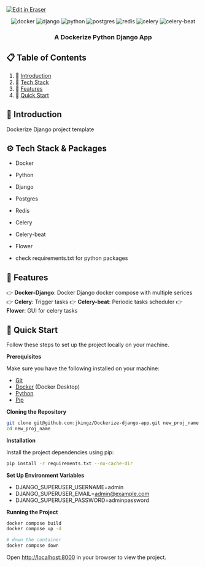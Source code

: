 <p><a target="_blank" href="https://app.eraser.io/workspace/CFRU4D7w5QLjrbt6WUym" id="edit-in-eraser-github-link"><img alt="Edit in Eraser" src="https://firebasestorage.googleapis.com/v0/b/second-petal-295822.appspot.com/o/images%2Fgithub%2FOpen%20in%20Eraser.svg?alt=media&amp;token=968381c8-a7e7-472a-8ed6-4a6626da5501"></a></p>

<div align="center">
  <div>
    <img src="https://img.shields.io/badge/-Docker-blue?style=for-the-badge&logo=Docker&logoColor=white" alt="docker" />
    <img src="https://img.shields.io/badge/Django-092E20?style=for-the-badge&logo=django&logoColor=green" alt="django" />
    <img src="https://img.shields.io/badge/python-3670A0?style=for-the-badge&logo=python&logoColor=ffdd54" alt="python" />
    <img src="https://img.shields.io/badge/postgresql-4169e1?style=for-the-badge&logo=postgresql&logoColor=white" alt="postgres" />
    <img src="https://img.shields.io/badge/Redis-DC382D?style=for-the-badge&logo=redis&logoColor=white" alt="redis" />
    <img src="https://img.shields.io/static/v1?style=for-the-badge&message=Celery&color=37814A&logo=Celery&logoColor=FFFFFF&label" alt="celery" />
    <img src="https://img.shields.io/static/v1?style=for-the-badge&message=Celery&color=37814A&logo=Celery&logoColor=FFFFFF&label" alt="celery-beat" />
  </div>

  <h3 align="center">A Dockerize Python Django App</h3>
</div>

## 📋 <a name="table">Table of Contents</a>

1. 🚀 [Introduction](#introduction)
2. 🚀 [Tech Stack](#tech-stack)
3. 🔋 [Features](#features)
4. 🤸 [Quick Start](#quick-start)

## <a name="introduction">🤖 Introduction</a>

Dockerize Django project template

## <a name="tech-stack">⚙️ Tech Stack & Packages</a>

- Docker
- Python
- Django
- Postgres
- Redis
- Celery
- Celery-beat
- Flower

- check requirements.txt for python packages

## <a name="features">🔋 Features</a>

👉 **Docker-Django**: Docker Django docker compose with multiple serices
👉 **Celery**: Trigger tasks
👉 **Celery-beat**: Periodic tasks scheduler
👉 **Flower**: GUI for celery tasks

## <a name="quick-start">🤸 Quick Start</a>

Follow these steps to set up the project locally on your machine.

**Prerequisites**

Make sure you have the following installed on your machine:

- [Git](https://git-scm.com/)
- [Docker](https://docs.docker.com/get-started/) (Docker Desktop)
- [Python](https://www.python.org/)
- [Pip](https://pypi.org/project/pip/)

**Cloning the Repository**

```bash
git clone git@github.com:jkingz/Dockerize-django-app.git new_proj_name
cd new_proj_name
```

**Installation**

Install the project dependencies using pip:

```bash
pip install -r requirements.txt --no-cache-dir
```

**Set Up Environment Variables**

- DJANGO_SUPERUSER_USERNAME=admin
- DJANGO_SUPERUSER_EMAIL=admin@example.com
- DJANGO_SUPERUSER_PASSWORD=adminpassword

**Running the Project**

```bash
docker compose build
docker compose up -d

# down the container
docker compose down
```

Open [http://localhost:8000](http://localhost:8000) in your browser to view the project.

<!--- Eraser file: https://app.eraser.io/workspace/CFRU4D7w5QLjrbt6WUym --->
